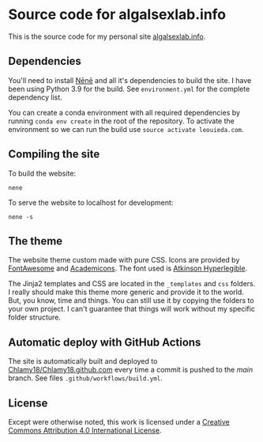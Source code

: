 # Source code for algalsexlab.info

This is the source code for my personal site
[algalsexlab.info](http://algalsexlab.info).

## Dependencies

You'll need to install [Nēnē](https://nene.leouieda.com/) and all it's
dependencies to build the site. I have been using Python 3.9 for the build. See
`environment.yml` for the complete dependency list.

You can create a conda environment with all required dependencies by running
`conda env create` in the root of the repository. To activate the environment
so we can run the build use `source activate leouieda.com`.

## Compiling the site

To build the website:

```
nene
```

To serve the website to localhost for development:

```
nene -s
```

## The theme

The website theme custom made with pure CSS.
Icons are provided by [FontAwesome](http://fontawesome.io/) and
[Academicons](http://jpswalsh.github.io/academicons/).
The font used is [Atkinson Hyperlegible](https://brailleinstitute.org/freefont).

The Jinja2 templates and CSS are located in the `_templates` and `css` folders.
I really should make this theme more generic and provide it to the world.
But, you know, time and things.
You can still use it by copying the folders to your own project.
I can't guarantee that things will work without my specific folder structure.

## Automatic deploy with GitHub Actions

The site is automatically built and deployed to
[Chlamy18/Chlamy18.github.com](https://github.com/Chlamy18/Chlamy18.github.com)
every time a commit is pushed to the *main* branch.
See files `.github/workflows/build.yml`.

## License

Except were otherwise noted, this work is licensed under a
[Creative Commons Attribution 4.0 International License](http://creativecommons.org/licenses/by/4.0/).
